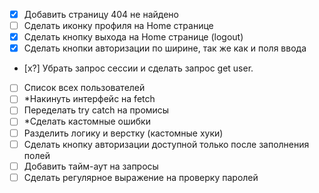 - [x] Добавить страницу 404 не найдено
- [ ] Сделать иконку профиля на Home странице
- [x] Сделать кнопку выхода на Home странице (logout)
- [x] Сделать кнопки авторизации по ширине, так же как и поля ввода
- [x?] Убрать запрос сессии и сделать запрос get user.
- [ ] Список всех пользователей
- [ ] \*Накинуть интерфейс на fetch
- [ ] Переделать try catch на промисы
- [ ] \*Сделать кастомные ошибки
- [ ] Разделить логику и верстку (кастомные хуки)
- [ ] Сделать кнопку авторизации доступной только после заполнения полей
- [ ] Добавить тайм-аут на запросы
- [ ] Сделать регулярное выражение на проверку паролей
